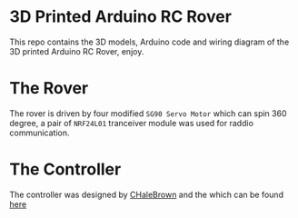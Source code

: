 # 3D Printed Arduino RC Rover
This repo contains the 3D models, Arduino code and wiring diagram of the 3D printed Arduino RC Rover, enjoy.  

# The Rover  
The rover is driven by four modified `SG90 Servo Motor` which can spin 360 degree, a pair of `NRF24L01` tranceiver module was used for raddio communication.

# The Controller 
The controller was designed by [CHaleBrown](https://www.instructables.com/member/CHaleBrown/) and the which can be found [here](https://www.instructables.com/id/Universal-Arduino-Controller/)
